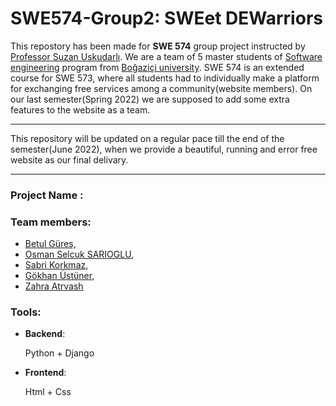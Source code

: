 # SWE574-Group2: SWEet DEWarriors

This repostory has been made for **SWE 574** group project instructed by [Professor Suzan Uskudarlı](https://www.cmpe.boun.edu.tr/tr/people/suzan.uskudarli). We are a team of 5 master students of [Software engineering](https://www.cmpe.boun.edu.tr/tr/graduate/swe) program from [Boğaziçi university](http://www.boun.edu.tr). SWE 574 is an extended course for SWE 573, where all students had to individually make a platform for exchanging free services among a community(website members). On our last semester(Spring 2022) we are supposed to add some extra features to the website as a team.

***

This repository will be updated on a regular pace till the end of the semester(June 2022), when we provide a beautiful, running and error free website as our final delivary. 

***

### Project Name : 

### Team members: 
- [Betul Güreş](https://github.com/betty-gures/SWE-573),
- [Osman Selcuk SARIOGLU](https://github.com/ossarioglu/SWE573-repo), 
- [Sabri Korkmaz](https://github.com/SabriKorkmaz/project-x),
- [Gökhan Üstüner](https://github.com/gokhanustuner/swe-573-fall-2021),
- [Zahra Atrvash](https://github.com/sahar-avsh/ZahraAtrvash-SWE573)

### Tools:
- **Backend**:

  Python + Django
- **Frontend**: 

  Html + Css

